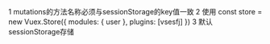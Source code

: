 1 mutations的方法名称必须与sessionStorage的key值一致
2 使用
const store = new Vuex.Store({
  modules: {
    user
  },
  plugins: [vsesfj]
})
3 默认sessionStorage存储